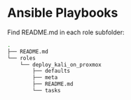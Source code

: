# Ansible Playbooks

Find README.md in each role subfolder:
```bash
.
├── README.md
└── roles
    └── deploy_kali_on_proxmox
        ├── defaults
        ├── meta
        ├── README.md
        └── tasks
```
